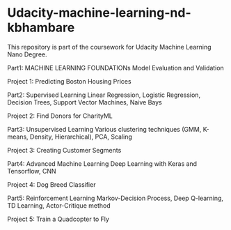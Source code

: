 # Udacity-machine-learning-nd-kbhambare
This repository is part of the coursework for Udacity Machine Learning Nano Degree.

Part1: MACHINE LEARNING FOUNDATIONs
Model Evaluation and Validation

Project 1: Predicting Boston Housing Prices

Part2: Supervised Learning
Linear Regression, Logistic Regression, Decision Trees, Support Vector Machines, Naive Bays

Project 2: Find Donors for CharityML

Part3: Unsupervised Learning
Various clustering techniques (GMM, K-means, Density, Hierarchical), PCA, Scaling

Project 3: Creating Customer Segments

Part4: Advanced Machine Learning
Deep Learning with Keras and Tensorflow, CNN 

Project 4: Dog Breed Classifier

Part5: Reinforcement Learning
Markov-Decision Process, Deep Q-learning, TD Learning, Actor-Critique method

Project 5: Train a Quadcopter to Fly

